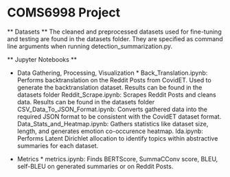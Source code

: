# COMS6998 Project

** Datasets ** 
The cleaned and preprocessed datasets used for fine-tuning and testing are found in the datasets folder. They are specified as command line arguments when running detection_summarization.py. 

** Jupyter Notebooks **

* Data Gathering, Processing, Visualization * 
Back_Translation.ipynb: Performs backtranslation on the Reddit Posts from CovidET. Used to generate the backtranslation dataset. Results can be found in the datasets folder 
Reddit_Scrape.ipynb: Scrapes Reddit Posts and cleans data. Results can be found in the datasets folder 
CSV_Data_To_JSON_Format.ipynb: Converts gathered data into the required JSON format to be consistent with the CovidET dataset format. 
Data_Stats_and_Heatmap.ipynb: Gathers statistics like dataset size, length, and generates emotion co-occurence heatmap. 
lda.ipynb: Performs Latent Dirichlet allocation to identify topics within abstractive summaries for each dataset. 

* Metrics *
metrics.ipynb: Finds BERTScore, SummaCConv score, BLEU, self-BLEU on generated summaries or on Reddit Posts. 
